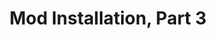 ---
title: "Mod Installation, Part 3"
weight: 5
type: docs
description: >
  Installation instructions for all mods.
---
